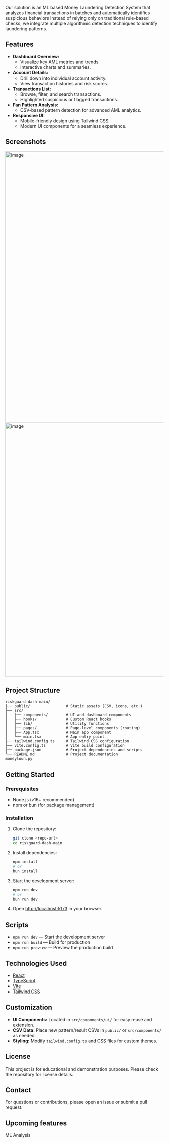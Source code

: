 
Our solution is an ML based Money Laundering Detection System that analyzes financial transactions in batches and automatically identifies suspicious behaviors
Instead of relying only on traditional rule-based checks, we integrate multiple algorithmic detection techniques to identify laundering patterns.

## Features

- **Dashboard Overview:**
	- Visualize key AML metrics and trends.
	- Interactive charts and summaries.
- **Account Details:**
	- Drill down into individual account activity.
	- View transaction histories and risk scores.
- **Transactions List:**
	- Browse, filter, and search transactions.
	- Highlighted suspicious or flagged transactions.
- **Fan Pattern Analysis:**
	- CSV-based pattern detection for advanced AML analytics.
- **Responsive UI:**
	- Mobile-friendly design using Tailwind CSS.
	- Modern UI components for a seamless experience.


 ## Screenshots

 <img width="1331" height="863" alt="image" src="https://github.com/user-attachments/assets/be463dd9-a6b6-468c-8e34-f7c7c0b3420d" />
 <img width="1309" height="808" alt="image" src="https://github.com/user-attachments/assets/e57ea7f5-060f-4e90-b06a-6e9553248388" />



## Project Structure

```
riskguard-dash-main/
├── public/                # Static assets (CSV, icons, etc.)
├── src/
│   ├── components/        # UI and dashboard components
│   ├── hooks/             # Custom React hooks
│   ├── lib/               # Utility functions
│   ├── pages/             # Page-level components (routing)
│   ├── App.tsx            # Main app component
│   └── main.tsx           # App entry point
├── tailwind.config.ts     # Tailwind CSS configuration
├── vite.config.ts         # Vite build configuration
├── package.json           # Project dependencies and scripts
└── README.md              # Project documentation
moneyloun.py
```

## Getting Started

### Prerequisites
- Node.js (v16+ recommended)
- npm or bun (for package management)

### Installation

1. Clone the repository:
	 ```sh
	 git clone <repo-url>
	 cd riskguard-dash-main
	 ```
2. Install dependencies:
	 ```sh
	 npm install
	 # or
	 bun install
	 ```
3. Start the development server:
	 ```sh
	 npm run dev
	 # or
	 bun run dev
	 ```
4. Open [http://localhost:5173](http://localhost:5173) in your browser.

## Scripts
- `npm run dev` — Start the development server
- `npm run build` — Build for production
- `npm run preview` — Preview the production build

## Technologies Used
- [React](https://react.dev/)
- [TypeScript](https://www.typescriptlang.org/)
- [Vite](https://vitejs.dev/)
- [Tailwind CSS](https://tailwindcss.com/)


## Customization
- **UI Components:** Located in `src/components/ui/` for easy reuse and extension.
- **CSV Data:** Place new pattern/result CSVs in `public/` or `src/components/` as needed.
- **Styling:** Modify `tailwind.config.ts` and CSS files for custom themes.

## License
This project is for educational and demonstration purposes. Please check the repository for license details.

## Contact
For questions or contributions, please open an issue or submit a pull request.

## Upcoming features

ML Analysis

